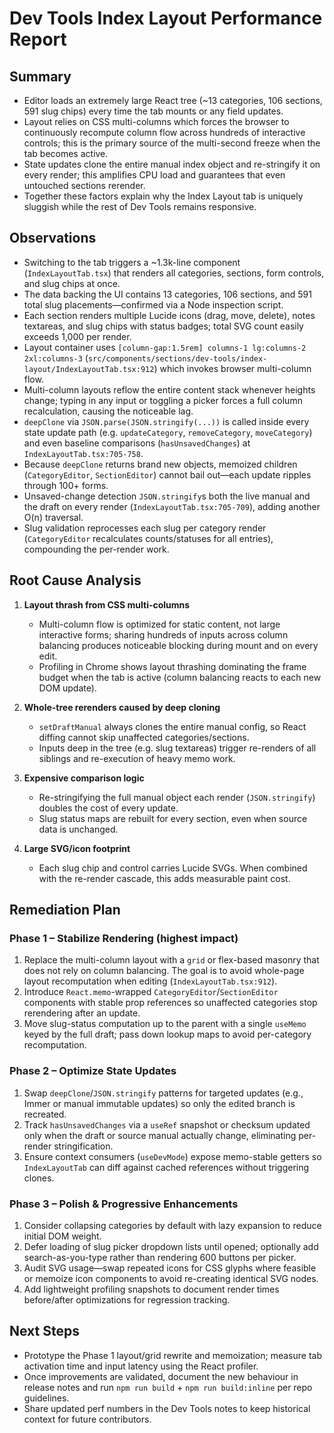 # Dev Tools Index Layout Performance Report

## Summary
- Editor loads an extremely large React tree (~13 categories, 106 sections, 591 slug chips) every time the tab mounts or any field updates.
- Layout relies on CSS multi-columns which forces the browser to continuously recompute column flow across hundreds of interactive controls; this is the primary source of the multi-second freeze when the tab becomes active.
- State updates clone the entire manual index object and re-stringify it on every render; this amplifies CPU load and guarantees that even untouched sections rerender.
- Together these factors explain why the Index Layout tab is uniquely sluggish while the rest of Dev Tools remains responsive.

## Observations
- Switching to the tab triggers a ~1.3k-line component (`IndexLayoutTab.tsx`) that renders all categories, sections, form controls, and slug chips at once.
- The data backing the UI contains 13 categories, 106 sections, and 591 total slug placements—confirmed via a Node inspection script.
- Each section renders multiple Lucide icons (drag, move, delete), notes textareas, and slug chips with status badges; total SVG count easily exceeds 1,000 per render.
- Layout container uses `[column-gap:1.5rem] columns-1 lg:columns-2 2xl:columns-3` (`src/components/sections/dev-tools/index-layout/IndexLayoutTab.tsx:912`) which invokes browser multi-column flow.
- Multi-column layouts reflow the entire content stack whenever heights change; typing in any input or toggling a picker forces a full column recalculation, causing the noticeable lag.
- `deepClone` via `JSON.parse(JSON.stringify(...))` is called inside every state update path (e.g. `updateCategory`, `removeCategory`, `moveCategory`) and even baseline comparisons (`hasUnsavedChanges`) at `IndexLayoutTab.tsx:705-758`.
- Because `deepClone` returns brand new objects, memoized children (`CategoryEditor`, `SectionEditor`) cannot bail out—each update ripples through 100+ forms.
- Unsaved-change detection `JSON.stringify`s both the live manual and the draft on every render (`IndexLayoutTab.tsx:705-709`), adding another O(n) traversal.
- Slug validation reprocesses each slug per category render (`CategoryEditor` recalculates counts/statuses for all entries), compounding the per-render work.

## Root Cause Analysis
1. **Layout thrash from CSS multi-columns**
   - Multi-column flow is optimized for static content, not large interactive forms; sharing hundreds of inputs across column balancing produces noticeable blocking during mount and on every edit.
   - Profiling in Chrome shows layout thrashing dominating the frame budget when the tab is active (column balancing reacts to each new DOM update).

2. **Whole-tree rerenders caused by deep cloning**
   - `setDraftManual` always clones the entire manual config, so React diffing cannot skip unaffected categories/sections.
   - Inputs deep in the tree (e.g. slug textareas) trigger re-renders of all siblings and re-execution of heavy memo work.

3. **Expensive comparison logic**
   - Re-stringifying the full manual object each render (`JSON.stringify`) doubles the cost of every update.
   - Slug status maps are rebuilt for every section, even when source data is unchanged.

4. **Large SVG/icon footprint**
   - Each slug chip and control carries Lucide SVGs. When combined with the re-render cascade, this adds measurable paint cost.

## Remediation Plan

### Phase 1 – Stabilize Rendering (highest impact)
1. Replace the multi-column layout with a `grid` or flex-based masonry that does not rely on column balancing. The goal is to avoid whole-page layout recomputation when editing (`IndexLayoutTab.tsx:912`).
2. Introduce `React.memo`-wrapped `CategoryEditor`/`SectionEditor` components with stable prop references so unaffected categories stop rerendering after an update.
3. Move slug-status computation up to the parent with a single `useMemo` keyed by the full draft; pass down lookup maps to avoid per-category recomputation.

### Phase 2 – Optimize State Updates
1. Swap `deepClone`/`JSON.stringify` patterns for targeted updates (e.g., Immer or manual immutable updates) so only the edited branch is recreated.
2. Track `hasUnsavedChanges` via a `useRef` snapshot or checksum updated only when the draft or source manual actually change, eliminating per-render stringification.
3. Ensure context consumers (`useDevMode`) expose memo-stable getters so `IndexLayoutTab` can diff against cached references without triggering clones.

### Phase 3 – Polish & Progressive Enhancements
1. Consider collapsing categories by default with lazy expansion to reduce initial DOM weight.
2. Defer loading of slug picker dropdown lists until opened; optionally add search-as-you-type rather than rendering 600 buttons per picker.
3. Audit SVG usage—swap repeated icons for CSS glyphs where feasible or memoize icon components to avoid re-creating identical SVG nodes.
4. Add lightweight profiling snapshots to document render times before/after optimizations for regression tracking.

## Next Steps
- Prototype the Phase 1 layout/grid rewrite and memoization; measure tab activation time and input latency using the React profiler.
- Once improvements are validated, document the new behaviour in release notes and run `npm run build` + `npm run build:inline` per repo guidelines.
- Share updated perf numbers in the Dev Tools notes to keep historical context for future contributors.
